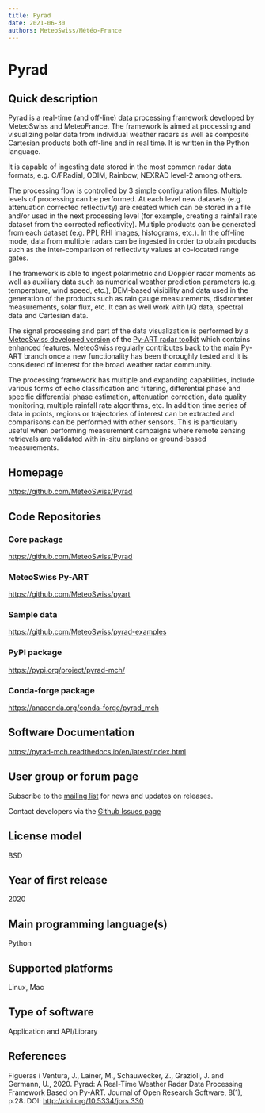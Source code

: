 ```yaml
---
title: Pyrad
date: 2021-06-30
authors: MeteoSwiss/Météo-France 
---
```


# Pyrad

## Quick description

Pyrad is a real-time (and off-line) data processing framework developed by MeteoSwiss and MeteoFrance. The framework is aimed at processing and visualizing polar data from individual weather radars as well as composite Cartesian products both off-line and in real time. It is written in the Python language.

It is capable of ingesting data stored in the most common radar data formats, e.g. C/FRadial, ODIM, Rainbow, NEXRAD level-2 among others.

The processing flow is controlled by 3 simple configuration files. Multiple levels of processing can be performed. At each level new datasets (e.g. attenuation corrected reflectivity) are created which can be stored in a file and/or used in the next processing level (for example, creating a rainfall rate dataset from the corrected reflectivity). Multiple products can be generated from each dataset (e.g. PPI, RHI images, histograms, etc.). In the off-line mode, data from multiple radars can be ingested in order to obtain products such as the inter-comparison of reflectivity values at co-located range gates.

The framework is able to ingest polarimetric and Doppler radar moments as well as auxiliary data such as numerical weather prediction parameters (e.g. temperature, wind speed, etc.), DEM-based visibility and data used in the generation of the products such as rain gauge measurements, disdrometer measurements, solar flux, etc. It can as well work with I/Q data, spectral data and Cartesian data.

The signal processing and part of the data visualization is performed by a [MeteoSwiss developed version](https://github.com/MeteoSwiss/pyart) of the [Py-ART radar toolkit](http://arm-doe.github.io/pyart/) which contains enhanced features. MeteoSwiss regularly contributes back to the main Py-ART branch once a new functionality has been thoroughly tested and it is considered of interest for the broad weather radar community.

The processing framework has multiple and expanding capabilities, include various forms of echo classification and filtering, differential phase and specific differential phase estimation, attenuation correction, data quality monitoring, multiple rainfall rate algorithms, etc. In addition time series of data in points, regions or trajectories of interest can be extracted and comparisons can be performed with other sensors. This is particularly useful when performing measurement campaigns where remote sensing retrievals are validated with in-situ airplane or ground-based measurements.

## Homepage
<https://github.com/MeteoSwiss/Pyrad>

## Code Repositories

### Core package
<https://github.com/MeteoSwiss/Pyrad>

### MeteoSwiss Py-ART
<https://github.com/MeteoSwiss/pyart>

### Sample data
<https://github.com/MeteoSwiss/pyrad-examples>

### PyPI package
<https://pypi.org/project/pyrad-mch/>

### Conda-forge package
<https://anaconda.org/conda-forge/pyrad_mch>

## Software Documentation
<https://pyrad-mch.readthedocs.io/en/latest/index.html>

## User group or forum page
Subscribe to the [mailing list](https://github.us1.list-manage.com/subscribe?u=2e8561343b026dacadbc70c92&id=9a43ddb927) for news and updates on releases.

Contact developers via the [Github Issues page](https://github.com/MeteoSwiss/pyrad/issues)

## License model
BSD

## Year of first release
2020

## Main programming language(s)
Python

## Supported platforms
Linux, Mac

## Type of software
Application and API/Library

## References
Figueras i Ventura, J., Lainer, M., Schauwecker, Z., Grazioli, J. and Germann, U., 2020. Pyrad: A Real-Time Weather Radar Data Processing Framework Based on Py-ART. Journal of Open Research Software, 8(1), p.28. DOI: <http://doi.org/10.5334/jors.330>
